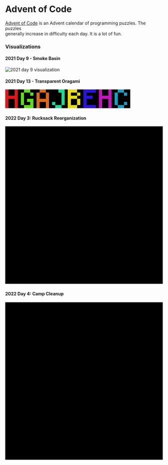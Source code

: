 # Advent of Code

[Advent of Code](https://adventofcode.com) is an Advent calendar of programming puzzles. The puzzles  
generally increase in difficulty each day. It is a lot of fun.  

### Visualizations

#### 2021 Day 9 - Smoke Basin  
![2021 day 9 visualization](https://i.imgur.com/3Dgc6ZG.gif)  

#### 2021 Day 13 - Transparent Oragami  
![2021 day 13 visualization](aoc2021/13-transparent-origami/out.png)  

#### 2022 Day 3: Rucksack Reorganization  
![2022 day 3 visualization](aoc2022/03-rucksack-reorganization/out.gif)  

#### 2022 Day 4: Camp Cleanup
![day 4 visualization](aoc2022/04-camp-cleanup/out.gif)
